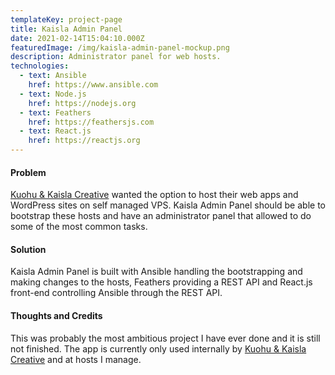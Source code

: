 ```yaml
---
templateKey: project-page
title: Kaisla Admin Panel
date: 2021-02-14T15:04:10.000Z
featuredImage: /img/kaisla-admin-panel-mockup.png
description: Administrator panel for web hosts.
technologies:
  - text: Ansible
    href: https://www.ansible.com
  - text: Node.js
    href: https://nodejs.org
  - text: Feathers
    href: https://feathersjs.com
  - text: React.js
    href: https://reactjs.org
---
```


#### Problem

[Kuohu & Kaisla Creative](https://kuohukaisla.com) wanted the option to host their web apps and WordPress sites on self managed VPS. Kaisla Admin Panel should be able to bootstrap these hosts and have an administrator panel that allowed to do some of the most common tasks.

#### Solution

Kaisla Admin Panel is built with Ansible handling the bootstrapping and making changes to the hosts, Feathers providing a REST API and React.js front-end controlling Ansible through the REST API.

#### Thoughts and Credits

This was probably the most ambitious project I have ever done and it is still not finished. The app is currently only used internally by [Kuohu & Kaisla Creative](https://kuohukaisla.com) and at hosts I manage.
